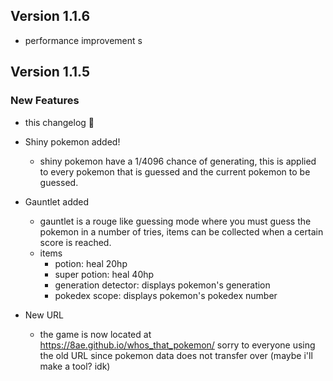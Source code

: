 
## Version 1.1.6

- performance improvement s

## Version 1.1.5

### New Features

- this changelog 🤪

- Shiny pokemon added!
  - shiny pokemon have a 1/4096 chance of generating, this is applied to every pokemon that is guessed and the current pokemon to be guessed.

- Gauntlet added
  - gauntlet is a rouge like guessing mode where you must guess the pokemon in a number of tries, items can be collected when a certain score is reached.
  - items
    - potion: heal 20hp
    - super potion: heal 40hp
    - generation detector: displays pokemon's generation
    - pokedex scope: displays pokemon's pokedex number

- New URL
  - the game is now located at https://8ae.github.io/whos_that_pokemon/ sorry to everyone using the old URL since pokemon data does not transfer over (maybe i'll make a tool? idk)
